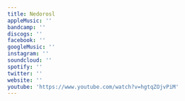 ```yaml
---
title: Nedorosl
appleMusic: ''
bandcamp: ''
discogs: ''
facebook: ''
googleMusic: ''
instagram: ''
soundcloud: ''
spotify: ''
twitter: ''
website: ''
youtube: 'https://www.youtube.com/watch?v=hgtqZOjvPiM'
---
```

